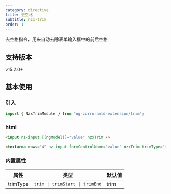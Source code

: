 ```yaml
---
category: directive
title: 去空格
subtitle: nzx-trim
order: 1
---
```


去空格指令，用来自动去除表单输入框中的前后空格

## 支持版本

<label type="success">v15.2.0+</label>

## 基本使用

### 引入

```ts
import { NzxTrimModule } from "ng-zorro-antd-extension/trim";
```

### html

```html
<input nz-input [(ngModel)]="value" nzxTrim />

<textarea rows="4" nz-input formControlName="value" nzxTrim trimType="trimEnd"></textarea>
```

### 内置属性

| 属性     | 类型                           | 默认值 |
| -------- | ------------------------------ | ------ |
| trimType | `trim \| trimStart \| trimEnd` | trim   |

